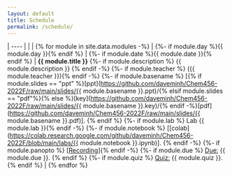 ```yaml
---
layout: default
title: Schedule
permalink: /schedule/
---
```


| ---- | | |
{% for module in site.data.modules -%} |
{%- if module.day %}{{ module.day }}{% endif %} |
{%- if module.date %}{{ module.date }}{% endif %} | <b>{{ module.title }}</b>
{%- if module.description %} {{ module.description }} {% endif -%}
{%- if module.teacher %} ({{ module.teacher }}){% endif -%}
{%- if module.basename %} [{% if module.slides == "ppt" %}[ppt](https://github.com/daveminh/Chem456-2022F/raw/main/slides/{{ module.basename }}.ppt)/{% elsif module.slides == "pdf"%}{% else %}[key](https://github.com/daveminh/Chem456-2022F/raw/main/slides/{{ module.basename }}.key)/{% endif -%}[pdf](https://github.com/daveminh/Chem456-2022F/raw/main/slides/{{ module.basename }}.pdf)]. {% endif %}
{%- if module.lab %} Lab {{ module.lab }}{% endif -%}
{%- if module.notebook %} [[colab](https://colab.research.google.com/github/daveminh/Chem456-2022F/blob/main/labs/{{ module.notebook }}.ipynb)]. {% endif -%}
{%- if module.panopto %} [[Recording](https://iit.hosted.panopto.com/Panopto/Pages/Viewer.aspx?id={{module.panopto}})]{% endif -%}
{%- if module.due %} <u>Due:</u> {{ module.due }}. {% endif %}
{%- if module.quiz %} <u>Quiz:</u> {{ module.quiz }}. {% endif %} |
{% endfor %}
